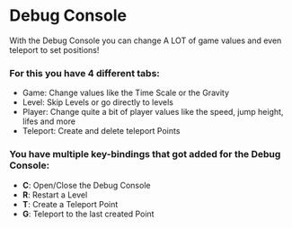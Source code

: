 # Debug Console
With the Debug Console you can change A LOT of game values and even teleport to set positions!

### For this you have 4 different tabs:
- Game: Change values like the Time Scale or the Gravity
- Level: Skip Levels or go directly to levels
- Player: Change quite a bit of player values like the speed, jump height, lifes and more
- Teleport: Create and delete teleport Points

### You have multiple key-bindings that got added for the Debug Console:
- **C**: Open/Close the Debug Console
- **R**: Restart a Level
- **T**: Create a Teleport Point
- **G**: Teleport to the last created Point
